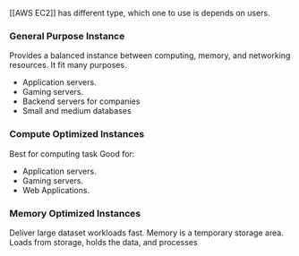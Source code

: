 [[AWS EC2]] has different type, which one to use is depends on users.

### General Purpose Instance
Provides a balanced instance between computing, memory, and networking resources.
It fit many purposes. 
- Application servers.
- Gaming servers.
- Backend servers for companies
- Small and medium databases

### Compute Optimized Instances
Best for computing task
Good for:
- Application servers.
- Gaming servers.
- Web Applications.

### Memory Optimized Instances
Deliver large dataset workloads fast. 
Memory is a temporary storage area.
Loads from storage, holds the data, and processes